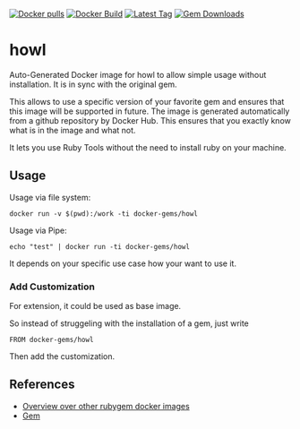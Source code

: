 [![Docker pulls](https://img.shields.io/docker/pulls/rubygem/howl.svg)](https://hub.docker.com/r/rubygem/howl/)
[![Docker Build](https://img.shields.io/docker/automated/rubygem/howl.svg)](https://hub.docker.com/r/rubygem/howl/)
[![Latest Tag](https://img.shields.io/github/tag/docker-rubygem/howl.svg)](https://hub.docker.com/r/rubygem/howl/)
[![Gem Downloads](https://img.shields.io/gem/dt/howl.svg)](https://rubygems.org/gems/howl/)
# howl

Auto-Generated Docker image for howl to allow simple usage without installation.
It is in sync with the original gem.

This allows to use a specific version of your favorite gem and ensures that this image will be supported in future.
The image is generated automatically from a github repository by Docker Hub.
This ensures that you exactly know what is in the image and what not.

It lets you use Ruby Tools without the need to install ruby on your machine.

## Usage

Usage via file system:

`docker run -v $(pwd):/work -ti docker-gems/howl`

Usage via Pipe:

`echo "test" | docker run -ti docker-gems/howl`

It depends on your specific use case how your want to use it.

### Add Customization

For extension, it could be used as base image.

So instead of struggeling with the installation of a gem, just write

`FROM docker-gems/howl`

Then add the customization.

## References

 - [Overview over other rubygem docker images](https://github.com/thinkbot/docker-rubygem)
 - [Gem](https://rubygems.org/gems/howl/)
